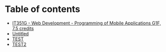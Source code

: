 # Table of contents

* [IT351G - Web Development - Programming of Mobile Applications G1F, 7.5 credits](README.md)
* [Untitled](untitled.md)
* [TEST](test.md)
* [TEST2](test2.md)
